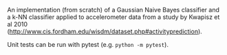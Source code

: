An implementation (from scratch) of a Gaussian Naive Bayes classifier and a k-NN classifier applied to accelerometer data from a study by Kwapisz et al 2010 (http://www.cis.fordham.edu/wisdm/dataset.php#activityprediction).

Unit tests can be run with pytest (e.g. `python -m pytest`).

